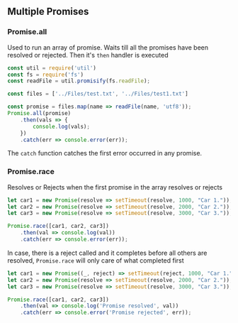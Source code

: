 ## Multiple Promises

### Promise.all

Used to run an array of promise. Waits till all the promises have been resolved
or rejected. Then it's `then` handler is executed

```js
const util = require('util')
const fs = require('fs')
const readFile = util.promisify(fs.readFile);

const files = ['../Files/test.txt', '../Files/test1.txt']

const promise = files.map(name => readFile(name, 'utf8'));
Promise.all(promise)
    .then(vals => {
        console.log(vals);
    })
    .catch(err => console.error(err));
```
The `catch` function catches the first error occurred in any promise.


### Promise.race

Resolves or Rejects when the first promise in the array resolves or rejects

```js
let car1 = new Promise(resolve => setTimeout(resolve, 1000, "Car 1."));
let car2 = new Promise(resolve => setTimeout(resolve, 2000, "Car 2."));
let car3 = new Promise(resolve => setTimeout(resolve, 3000, "Car 3."));

Promise.race([car1, car2, car3])
    .then(val => console.log(val))
    .catch(err => console.error(err));
```

In case, there is a reject called and it completes before all others are resolved,
`Promise.race` will only care of what completed first
```js
let car1 = new Promise((_, reject) => setTimeout(reject, 1000, "Car 1."));
let car2 = new Promise(resolve => setTimeout(resolve, 2000, "Car 2."));
let car3 = new Promise(resolve => setTimeout(resolve, 3000, "Car 3."));

Promise.race([car1, car2, car3])
    .then(val => console.log('Promise resolved', val))
    .catch(err => console.error('Promise rejected', err));
```
